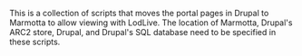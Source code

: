 This is a collection of scripts that moves the portal pages in Drupal to Marmotta to allow viewing with LodLive. The location of Marmotta, Drupal's ARC2 store, Drupal, and Drupal's SQL database need to be specified in these scripts.
